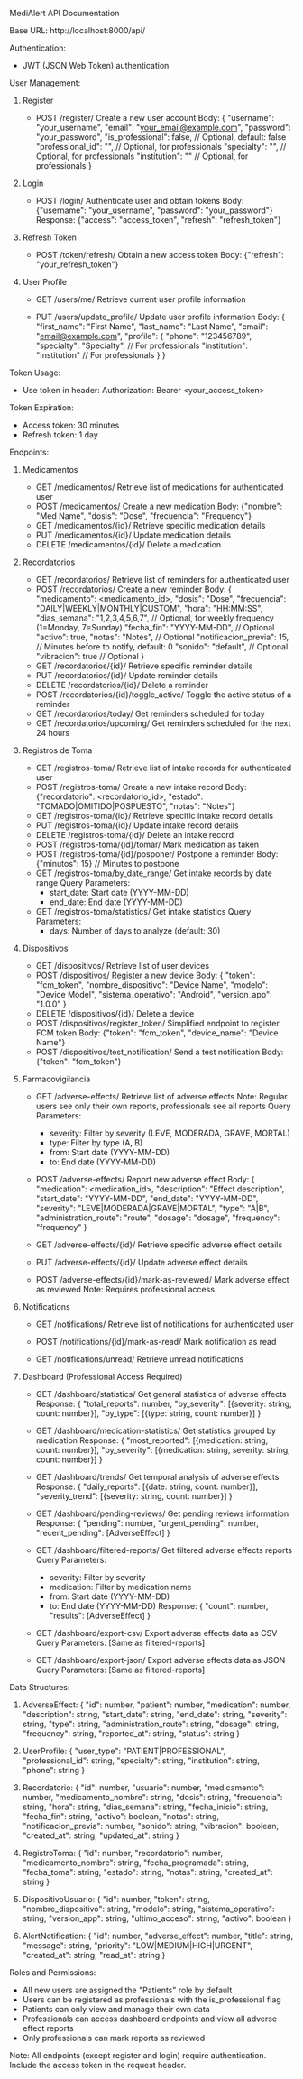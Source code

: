 MediAlert API Documentation

Base URL: http://localhost:8000/api/

Authentication:
- JWT (JSON Web Token) authentication

User Management:
1. Register
   - POST /register/
     Create a new user account
     Body: {
       "username": "your_username", 
       "email": "your_email@example.com", 
       "password": "your_password",
       "is_professional": false,           // Optional, default: false
       "professional_id": "",              // Optional, for professionals
       "specialty": "",                    // Optional, for professionals
       "institution": ""                   // Optional, for professionals
     }

2. Login
   - POST /login/
     Authenticate user and obtain tokens
     Body: {"username": "your_username", "password": "your_password"}
     Response: {"access": "access_token", "refresh": "refresh_token"}

3. Refresh Token
   - POST /token/refresh/
     Obtain a new access token
     Body: {"refresh": "your_refresh_token"}

4. User Profile
   - GET /users/me/
     Retrieve current user profile information
     
   - PUT /users/update_profile/
     Update user profile information
     Body: {
       "first_name": "First Name",
       "last_name": "Last Name",
       "email": "email@example.com",
       "profile": {
         "phone": "123456789",
         "specialty": "Specialty",         // For professionals
         "institution": "Institution"      // For professionals
       }
     }

Token Usage:
- Use token in header: Authorization: Bearer <your_access_token>

Token Expiration:
- Access token: 30 minutes
- Refresh token: 1 day

Endpoints:

1. Medicamentos
   - GET /medicamentos/
     Retrieve list of medications for authenticated user
   - POST /medicamentos/
     Create a new medication
     Body: {"nombre": "Med Name", "dosis": "Dose", "frecuencia": "Frequency"}
   - GET /medicamentos/{id}/
     Retrieve specific medication details
   - PUT /medicamentos/{id}/
     Update medication details
   - DELETE /medicamentos/{id}/
     Delete a medication

2. Recordatorios
   - GET /recordatorios/
     Retrieve list of reminders for authenticated user
   - POST /recordatorios/
     Create a new reminder
     Body: {
       "medicamento": <medicamento_id>,
       "dosis": "Dose",
       "frecuencia": "DAILY|WEEKLY|MONTHLY|CUSTOM",
       "hora": "HH:MM:SS",
       "dias_semana": "1,2,3,4,5,6,7",     // Optional, for weekly frequency (1=Monday, 7=Sunday)
       "fecha_fin": "YYYY-MM-DD",          // Optional
       "activo": true,
       "notas": "Notes",                   // Optional
       "notificacion_previa": 15,          // Minutes before to notify, default: 0
       "sonido": "default",                // Optional
       "vibracion": true                   // Optional
     }
   - GET /recordatorios/{id}/
     Retrieve specific reminder details
   - PUT /recordatorios/{id}/
     Update reminder details
   - DELETE /recordatorios/{id}/
     Delete a reminder
   - POST /recordatorios/{id}/toggle_active/
     Toggle the active status of a reminder
   - GET /recordatorios/today/
     Get reminders scheduled for today
   - GET /recordatorios/upcoming/
     Get reminders scheduled for the next 24 hours

3. Registros de Toma
   - GET /registros-toma/
     Retrieve list of intake records for authenticated user
   - POST /registros-toma/
     Create a new intake record
     Body: {"recordatorio": <recordatorio_id>, "estado": "TOMADO|OMITIDO|POSPUESTO", "notas": "Notes"}
   - GET /registros-toma/{id}/
     Retrieve specific intake record details
   - PUT /registros-toma/{id}/
     Update intake record details
   - DELETE /registros-toma/{id}/
     Delete an intake record
   - POST /registros-toma/{id}/tomar/
     Mark medication as taken
   - POST /registros-toma/{id}/posponer/
     Postpone a reminder
     Body: {"minutos": 15}                 // Minutes to postpone
   - GET /registros-toma/by_date_range/
     Get intake records by date range
     Query Parameters:
       - start_date: Start date (YYYY-MM-DD)
       - end_date: End date (YYYY-MM-DD)
   - GET /registros-toma/statistics/
     Get intake statistics
     Query Parameters:
       - days: Number of days to analyze (default: 30)

4. Dispositivos
   - GET /dispositivos/
     Retrieve list of user devices
   - POST /dispositivos/
     Register a new device
     Body: {
       "token": "fcm_token",
       "nombre_dispositivo": "Device Name",
       "modelo": "Device Model",
       "sistema_operativo": "Android",
       "version_app": "1.0.0"
     }
   - DELETE /dispositivos/{id}/
     Delete a device
   - POST /dispositivos/register_token/
     Simplified endpoint to register FCM token
     Body: {"token": "fcm_token", "device_name": "Device Name"}
   - POST /dispositivos/test_notification/
     Send a test notification
     Body: {"token": "fcm_token"}

5. Farmacovigilancia
   - GET /adverse-effects/
     Retrieve list of adverse effects
     Note: Regular users see only their own reports, professionals see all reports
     Query Parameters:
       - severity: Filter by severity (LEVE, MODERADA, GRAVE, MORTAL)
       - type: Filter by type (A, B)
       - from: Start date (YYYY-MM-DD)
       - to: End date (YYYY-MM-DD)

   - POST /adverse-effects/
     Report new adverse effect
     Body: {
       "medication": <medication_id>,
       "description": "Effect description",
       "start_date": "YYYY-MM-DD",
       "end_date": "YYYY-MM-DD",
       "severity": "LEVE|MODERADA|GRAVE|MORTAL",
       "type": "A|B",
       "administration_route": "route",
       "dosage": "dosage",
       "frequency": "frequency"
     }

   - GET /adverse-effects/{id}/
     Retrieve specific adverse effect details

   - PUT /adverse-effects/{id}/
     Update adverse effect details

   - POST /adverse-effects/{id}/mark-as-reviewed/
     Mark adverse effect as reviewed
     Note: Requires professional access

6. Notifications
   - GET /notifications/
     Retrieve list of notifications for authenticated user
     
   - POST /notifications/{id}/mark-as-read/
     Mark notification as read
     
   - GET /notifications/unread/
     Retrieve unread notifications

7. Dashboard (Professional Access Required)
   - GET /dashboard/statistics/
     Get general statistics of adverse effects
     Response: {
       "total_reports": number,
       "by_severity": [{severity: string, count: number}],
       "by_type": [{type: string, count: number}]
     }

   - GET /dashboard/medication-statistics/
     Get statistics grouped by medication
     Response: {
       "most_reported": [{medication: string, count: number}],
       "by_severity": [{medication: string, severity: string, count: number}]
     }

   - GET /dashboard/trends/
     Get temporal analysis of adverse effects
     Response: {
       "daily_reports": [{date: string, count: number}],
       "severity_trend": [{severity: string, count: number}]
     }

   - GET /dashboard/pending-reviews/
     Get pending reviews information
     Response: {
       "pending": number,
       "urgent_pending": number,
       "recent_pending": [AdverseEffect]
     }

   - GET /dashboard/filtered-reports/
     Get filtered adverse effects reports
     Query Parameters:
       - severity: Filter by severity
       - medication: Filter by medication name
       - from: Start date (YYYY-MM-DD)
       - to: End date (YYYY-MM-DD)
     Response: {
       "count": number,
       "results": [AdverseEffect]
     }

   - GET /dashboard/export-csv/
     Export adverse effects data as CSV
     Query Parameters: [Same as filtered-reports]

   - GET /dashboard/export-json/
     Export adverse effects data as JSON
     Query Parameters: [Same as filtered-reports]

Data Structures:

1. AdverseEffect:
   {
     "id": number,
     "patient": number,
     "medication": number,
     "description": string,
     "start_date": string,
     "end_date": string,
     "severity": string,
     "type": string,
     "administration_route": string,
     "dosage": string,
     "frequency": string,
     "reported_at": string,
     "status": string
   }

2. UserProfile:
   {
     "user_type": "PATIENT|PROFESSIONAL",
     "professional_id": string,
     "specialty": string,
     "institution": string,
     "phone": string
   }

3. Recordatorio:
   {
     "id": number,
     "usuario": number,
     "medicamento": number,
     "medicamento_nombre": string,
     "dosis": string,
     "frecuencia": string,
     "hora": string,
     "dias_semana": string,
     "fecha_inicio": string,
     "fecha_fin": string,
     "activo": boolean,
     "notas": string,
     "notificacion_previa": number,
     "sonido": string,
     "vibracion": boolean,
     "created_at": string,
     "updated_at": string
   }

4. RegistroToma:
   {
     "id": number,
     "recordatorio": number,
     "medicamento_nombre": string,
     "fecha_programada": string,
     "fecha_toma": string,
     "estado": string,
     "notas": string,
     "created_at": string
   }

5. DispositivoUsuario:
   {
     "id": number,
     "token": string,
     "nombre_dispositivo": string,
     "modelo": string,
     "sistema_operativo": string,
     "version_app": string,
     "ultimo_acceso": string,
     "activo": boolean
   }

6. AlertNotification:
   {
     "id": number,
     "adverse_effect": number,
     "title": string,
     "message": string,
     "priority": "LOW|MEDIUM|HIGH|URGENT",
     "created_at": string,
     "read_at": string
   }

Roles and Permissions:
- All new users are assigned the "Patients" role by default
- Users can be registered as professionals with the is_professional flag
- Patients can only view and manage their own data
- Professionals can access dashboard endpoints and view all adverse effect reports
- Only professionals can mark reports as reviewed

Note: All endpoints (except register and login) require authentication. Include the access token in the request header.
